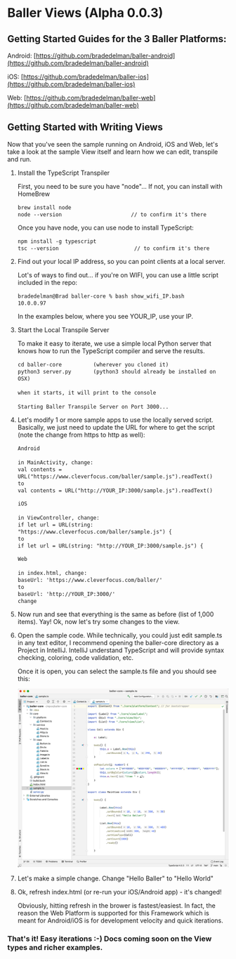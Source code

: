 # Baller Views (Alpha 0.0.3)


## Getting Started Guides for the 3 Baller Platforms:

Android: [https://github.com/bradedelman/baller-android](https://github.com/bradedelman/baller-android)

iOS: [https://github.com/bradedelman/baller-ios](https://github.com/bradedelman/baller-ios)

Web: [https://github.com/bradedelman/baller-web](https://github.com/bradedelman/baller-web)

## Getting Started with Writing Views 
Now that you've seen the sample running on Android, iOS and Web, let's take a look at the sample View itself and learn how we can edit, transpile and run.

1. Install the TypeScript Transpiler

	First, you need to be sure you have "node"...
	If not, you can install with HomeBrew
	
	````
	brew install node
	node --version                      // to confirm it's there
	````
	
	Once you have node, you can use node to install TypeScript:
	
	````
	npm install -g typescript
	tsc --version	                     // to confirm it's there
	````
	
2. Find out your local IP address, so you can point clients at a local server.  

	Lot's of ways to find out... if you're on WIFI, you can use a little script included in the repo:
	
	````
	bradedelman@Brad baller-core % bash show_wifi_IP.bash 
	10.0.0.97
	````
	
	In the examples below, where you see YOUR_IP, use your IP.
	
3. Start the Local Transpile Server


	To make it easy to iterate, we use a simple local Python server that knows how to run the TypeScript compiler and serve the results.
	
	````
	cd baller-core          (wherever you cloned it)
	python3 server.py       (python3 should already be installed on OSX)
	
	when it starts, it will print to the console
	
	Starting Baller Transpile Server on Port 3000...	
	````

4. Let's modify 1 or more sample apps to use the locally served script.  Basically, we just need to update the URL for where to get the script (note the change from https to http as well):

	````
	Android
	
	in MainActivity, change:
   val contents = URL("https://www.cleverfocus.com/baller/sample.js").readText()
   to
   val contents = URL("http://YOUR_IP:3000/sample.js").readText()
	````   

	````
	iOS

	in ViewController, change:
   if let url = URL(string: "https://www.cleverfocus.com/baller/sample.js") {
	to
   if let url = URL(string: "http://YOUR_IP:3000/sample.js") {
	````
	
	````
	Web
	
	in index.html, change:
	baseUrl: 'https://www.cleverfocus.com/baller/'
	to
	baseUrl: 'http://YOUR_IP:3000/'
	change
	````
	
5. Now run and see that everything is the same as before (list of 1,000 items). Yay! Ok, now let's try some changes to the view.	
6. Open the sample code.  While technically, you could just edit sample.ts in any text editor, I recommend opening the baller-core directory as a Project in IntelliJ.  IntelliJ understand TypeScript and will provide syntax checking, coloring, code validation, etc.

	Once it is open, you can select the sample.ts file and you should see this:

	![](README_Images/IntelliJProject.png) 

7. 	Let's make a simple change.  Change "Hello Baller" to "Hello World"

8. Ok, refresh index.html (or re-run your iOS/Android app) - it's changed!

	Obviously, hitting refresh in the brower is fastest/easiest.  In fact, the reason the Web Platform is supported for this Framework which is meant for Android/iOS is for development velocity and quick iterations.

### That's it!  Easy iterations :-)  Docs coming soon on the View types and richer examples.
